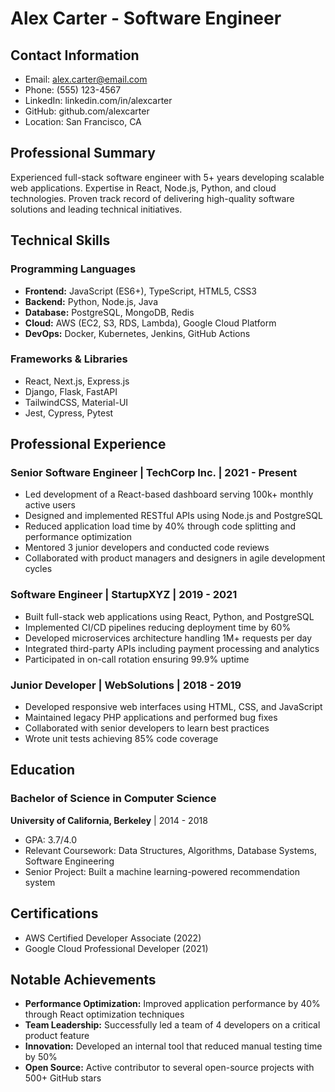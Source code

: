 # Alex Carter - Software Engineer

## Contact Information
- Email: alex.carter@email.com
- Phone: (555) 123-4567
- LinkedIn: linkedin.com/in/alexcarter
- GitHub: github.com/alexcarter
- Location: San Francisco, CA

## Professional Summary
Experienced full-stack software engineer with 5+ years developing scalable web applications. Expertise in React, Node.js, Python, and cloud technologies. Proven track record of delivering high-quality software solutions and leading technical initiatives.

## Technical Skills

### Programming Languages
- **Frontend:** JavaScript (ES6+), TypeScript, HTML5, CSS3
- **Backend:** Python, Node.js, Java
- **Database:** PostgreSQL, MongoDB, Redis
- **Cloud:** AWS (EC2, S3, RDS, Lambda), Google Cloud Platform
- **DevOps:** Docker, Kubernetes, Jenkins, GitHub Actions

### Frameworks & Libraries
- React, Next.js, Express.js
- Django, Flask, FastAPI
- TailwindCSS, Material-UI
- Jest, Cypress, Pytest

## Professional Experience

### Senior Software Engineer | TechCorp Inc. | 2021 - Present
- Led development of a React-based dashboard serving 100k+ monthly active users
- Designed and implemented RESTful APIs using Node.js and PostgreSQL
- Reduced application load time by 40% through code splitting and performance optimization
- Mentored 3 junior developers and conducted code reviews
- Collaborated with product managers and designers in agile development cycles

### Software Engineer | StartupXYZ | 2019 - 2021
- Built full-stack web applications using React, Python, and PostgreSQL
- Implemented CI/CD pipelines reducing deployment time by 60%
- Developed microservices architecture handling 1M+ requests per day
- Integrated third-party APIs including payment processing and analytics
- Participated in on-call rotation ensuring 99.9% uptime

### Junior Developer | WebSolutions | 2018 - 2019
- Developed responsive web interfaces using HTML, CSS, and JavaScript
- Maintained legacy PHP applications and performed bug fixes
- Collaborated with senior developers to learn best practices
- Wrote unit tests achieving 85% code coverage

## Education

### Bachelor of Science in Computer Science
**University of California, Berkeley** | 2014 - 2018
- GPA: 3.7/4.0
- Relevant Coursework: Data Structures, Algorithms, Database Systems, Software Engineering
- Senior Project: Built a machine learning-powered recommendation system

## Certifications
- AWS Certified Developer Associate (2022)
- Google Cloud Professional Developer (2021)

## Notable Achievements
- **Performance Optimization:** Improved application performance by 40% through React optimization techniques
- **Team Leadership:** Successfully led a team of 4 developers on a critical product feature
- **Innovation:** Developed an internal tool that reduced manual testing time by 50%
- **Open Source:** Active contributor to several open-source projects with 500+ GitHub stars